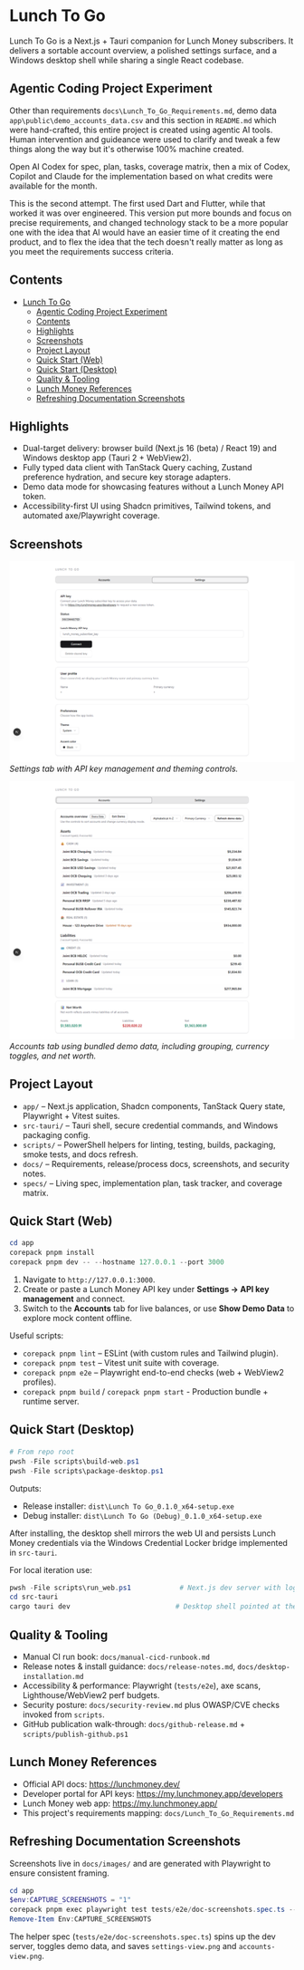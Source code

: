 # Lunch To Go

Lunch To Go is a Next.js + Tauri companion for Lunch Money subscribers. It delivers a sortable account overview, a polished settings surface, and a Windows desktop shell while sharing a single React codebase.

## Agentic Coding Project Experiment

Other than requirements `docs\Lunch_To_Go_Requirements.md`, demo data `app\public\demo_accounts_data.csv` and this section in `README.md` which were hand-crafted, this entire project is created using agentic AI tools. Human intervention and guideance were used to clarify and tweak a few things along the way but it's otherwise 100% machine created.

Open AI Codex for spec, plan, tasks, coverage matrix, then a mix of Codex, Copilot and Claude for the implementation based on what credits were available for the month.

This is the second attempt.  The first used Dart and Flutter, while that worked it was over engineered. This version put more bounds and focus on precise requirements, and changed technology stack to be a more popular one with the idea that AI would have an easier time of it creating the end product, and to flex the idea that the tech doesn't really matter as long as you meet the requirements success criteria.

## Contents

- [Lunch To Go](#lunch-to-go)
  - [Agentic Coding Project Experiment](#agentic-coding-project-experiment)
  - [Contents](#contents)
  - [Highlights](#highlights)
  - [Screenshots](#screenshots)
  - [Project Layout](#project-layout)
  - [Quick Start (Web)](#quick-start-web)
  - [Quick Start (Desktop)](#quick-start-desktop)
  - [Quality \& Tooling](#quality--tooling)
  - [Lunch Money References](#lunch-money-references)
  - [Refreshing Documentation Screenshots](#refreshing-documentation-screenshots)

## Highlights

- Dual-target delivery: browser build (Next.js 16 (beta) / React 19) and Windows desktop app (Tauri 2 + WebView2).
- Fully typed data client with TanStack Query caching, Zustand preference hydration, and secure key storage adapters.
- Demo data mode for showcasing features without a Lunch Money API token.
- Accessibility-first UI using Shadcn primitives, Tailwind tokens, and automated axe/Playwright coverage.

## Screenshots

![Settings tab preview](docs/images/settings-view.png)
_Settings tab with API key management and theming controls._

![Accounts tab with demo data](docs/images/accounts-view.png)
_Accounts tab using bundled demo data, including grouping, currency toggles, and net worth._

## Project Layout

- `app/` – Next.js application, Shadcn components, TanStack Query state, Playwright + Vitest suites.
- `src-tauri/` – Tauri shell, secure credential commands, and Windows packaging config.
- `scripts/` – PowerShell helpers for linting, testing, builds, packaging, smoke tests, and docs refresh.
- `docs/` – Requirements, release/process docs, screenshots, and security notes.
- `specs/` – Living spec, implementation plan, task tracker, and coverage matrix.

## Quick Start (Web)

```powershell
cd app
corepack pnpm install
corepack pnpm dev -- --hostname 127.0.0.1 --port 3000
```

1. Navigate to `http://127.0.0.1:3000`.
2. Create or paste a Lunch Money API key under **Settings -> API key management** and connect.
3. Switch to the **Accounts** tab for live balances, or use **Show Demo Data** to explore mock content offline.

Useful scripts:

- `corepack pnpm lint` – ESLint (with custom rules and Tailwind plugin).
- `corepack pnpm test` – Vitest unit suite with coverage.
- `corepack pnpm e2e` – Playwright end-to-end checks (web + WebView2 profiles).
- `corepack pnpm build` / `corepack pnpm start` - Production bundle + runtime server.

## Quick Start (Desktop)

```powershell
# From repo root
pwsh -File scripts\build-web.ps1
pwsh -File scripts\package-desktop.ps1
```

Outputs:

- Release installer: `dist\Lunch To Go_0.1.0_x64-setup.exe`
- Debug installer: `dist\Lunch To Go (Debug)_0.1.0_x64-setup.exe`

After installing, the desktop shell mirrors the web UI and persists Lunch Money credentials via the Windows Credential Locker bridge implemented in `src-tauri`.

For local iteration use:

```powershell
pwsh -File scripts\run_web.ps1            # Next.js dev server with logging helpers
cd src-tauri
cargo tauri dev                          # Desktop shell pointed at the dev server
```

## Quality & Tooling

- Manual CI run book: `docs/manual-cicd-runbook.md`
- Release notes & install guidance: `docs/release-notes.md`, `docs/desktop-installation.md`
- Accessibility & performance: Playwright (`tests/e2e`), axe scans, Lighthouse/WebView2 perf budgets.
- Security posture: `docs/security-review.md` plus OWASP/CVE checks invoked from `scripts`.
- GitHub publication walk-through: `docs/github-release.md` + `scripts/publish-github.ps1`

## Lunch Money References

- Official API docs: <https://lunchmoney.dev/>
- Developer portal for API keys: <https://my.lunchmoney.app/developers>
- Lunch Money web app: <https://my.lunchmoney.app/>
- This project's requirements mapping: `docs/Lunch_To_Go_Requirements.md`

## Refreshing Documentation Screenshots

Screenshots live in `docs/images/` and are generated with Playwright to ensure consistent framing.

```powershell
cd app
$env:CAPTURE_SCREENSHOTS = "1"
corepack pnpm exec playwright test tests/e2e/doc-screenshots.spec.ts --project web-chromium
Remove-Item Env:CAPTURE_SCREENSHOTS
```

The helper spec (`tests/e2e/doc-screenshots.spec.ts`) spins up the dev server, toggles demo data, and saves `settings-view.png` and `accounts-view.png`.
